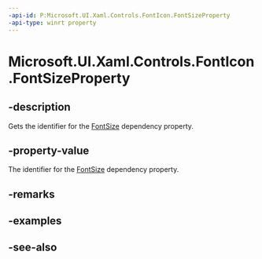```yaml
---
-api-id: P:Microsoft.UI.Xaml.Controls.FontIcon.FontSizeProperty
-api-type: winrt property
---
```


<!-- Property syntax
public Windows.UI.Xaml.DependencyProperty FontSizeProperty { get; }
-->

# Microsoft.UI.Xaml.Controls.FontIcon.FontSizeProperty

## -description
Gets the identifier for the [FontSize](fonticon_fontsize.md) dependency property.

## -property-value
The identifier for the [FontSize](fonticon_fontsize.md) dependency property.

## -remarks

## -examples

## -see-also
